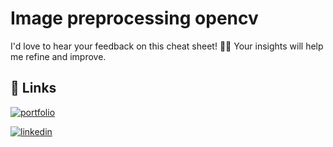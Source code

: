 
# Image preprocessing opencv

I'd love to hear your feedback on this cheat sheet! 💬💡 Your insights will help me refine and improve.


## 🔗 Links
[![portfolio](https://colab.research.google.com/assets/colab-badge.svg)](https://colab.research.google.com/drive/1o88567RcDXbR5l_aNsOK-2eJAfMEPsIE?usp=sharing)

[![linkedin](https://img.shields.io/badge/linkedin-0A66C2?style=for-the-badge&logo=linkedin&logoColor=white)](https://www.linkedin.com/in/chayan-bhansali-0501b6234/)


